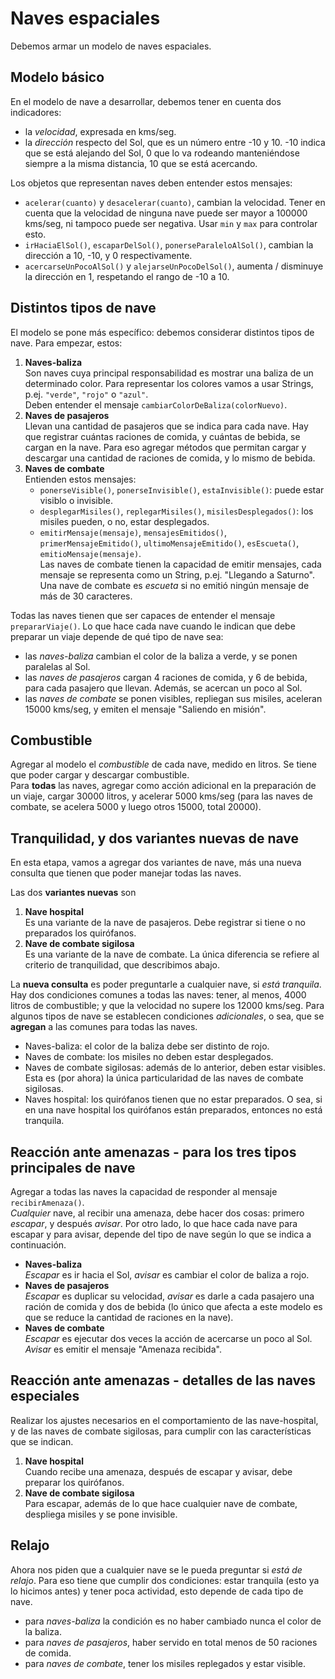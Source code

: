 # Naves espaciales
 
Debemos armar un modelo de naves espaciales.


## Modelo básico
En el modelo de nave a desarrollar, debemos tener en cuenta dos indicadores:
- la _velocidad_, expresada en kms/seg.
- la _dirección_ respecto del Sol, que es un número entre -10 y 10. -10 indica que se está alejando del Sol, 0 que lo va rodeando manteniéndose siempre a la misma distancia, 10 que se está acercando.

Los objetos que representan naves deben entender estos mensajes:
- `acelerar(cuanto)` y `desacelerar(cuanto)`, cambian la velocidad. Tener en cuenta que la velocidad de ninguna nave puede ser mayor a 100000 kms/seg, ni tampoco puede ser negativa. Usar `min` y `max` para controlar esto.
- `irHaciaElSol()`, `escaparDelSol()`, `ponerseParaleloAlSol()`, cambian la dirección a 10, -10, y 0 respectivamente.
- `acercarseUnPocoAlSol()` y `alejarseUnPocoDelSol()`, aumenta / disminuye la dirección en 1, respetando el rango de -10 a 10.

 
## Distintos tipos de nave
El modelo se pone más específico: debemos considerar distintos tipos de nave. Para empezar, estos:
1. **Naves-baliza**  
Son naves cuya principal responsabilidad es mostrar una baliza de un determinado color. Para representar los colores vamos a usar Strings, p.ej. `"verde"`, `"rojo"` o `"azul"`.  
Deben entender el mensaje `cambiarColorDeBaliza(colorNuevo)`.
1. **Naves de pasajeros**  
Llevan una cantidad de pasajeros que se indica para cada nave. Hay que registrar cuántas raciones de comida, y cuántas de bebida, se cargan en la nave. Para eso agregar métodos que permitan cargar y descargar una cantidad de raciones de comida, y lo mismo de bebida. 
1. **Naves de combate**  
Entienden estos mensajes:
	- `ponerseVisible()`, `ponerseInvisible()`, `estaInvisible()`: puede estar visiblo o invisible.
	- `desplegarMisiles()`, `replegarMisiles()`, `misilesDesplegados()`: los misiles pueden, o no, estar desplegados.
	- `emitirMensaje(mensaje)`, `mensajesEmitidos()`, `primerMensajeEmitido()`, `ultimoMensajeEmitido()`, `esEscueta()`, `emitioMensaje(mensaje)`.  
	 Las naves de combate tienen la capacidad de emitir mensajes, cada mensaje se representa como un String, p.ej. "Llegando a Saturno". Una nave de combate es _escueta_ si no emitió ningún mensaje de más de 30 caracteres.
	 
Todas las naves tienen que ser capaces de entender el mensaje `prepararViaje()`. Lo que hace cada nave cuando le indican que debe preparar un viaje depende de qué tipo de nave sea:
- las _naves-baliza_ cambian el color de la baliza a verde, y se ponen paralelas al Sol.
- las _naves de pasajeros_ cargan 4 raciones de comida, y 6 de bebida, para cada pasajero que llevan. Además, se acercan un poco al Sol.
- las _naves de combate_ se ponen visibles, repliegan sus misiles, aceleran 15000 kms/seg, y emiten el mensaje "Saliendo en misión".


## Combustible
Agregar al modelo el _combustible_ de cada nave, medido en litros. Se tiene que poder cargar y descargar combustible.  
Para **todas** las naves, agregar como acción adicional en la preparación de un viaje, cargar 30000 litros, y acelerar 5000 kms/seg (para las naves de combate, se acelera 5000 y luego otros 15000, total 20000).


## Tranquilidad, y dos variantes nuevas de nave
En esta etapa, vamos a agregar dos variantes de nave, más una nueva consulta que tienen que poder manejar todas las naves.

Las dos **variantes nuevas** son
1. **Nave hospital**  
Es una variante de la nave de pasajeros. Debe registrar si tiene o no preparados los quirófanos.  
1. **Nave de combate sigilosa**  
Es una variante de la nave de combate. La única diferencia se refiere al criterio de tranquilidad, que describimos abajo.

La **nueva consulta** es poder preguntarle a cualquier nave, si _está tranquila_.
Hay dos condiciones comunes a todas las naves: tener, al menos, 4000 litros de combustible; y que la velocidad no supere los 12000 kms/seg.
Para algunos tipos de nave se establecen condiciones _adicionales_, o sea, que se **agregan** a las comunes para todas las naves.
- Naves-baliza: el color de la baliza debe ser distinto de rojo.
- Naves de combate: los misiles no deben estar desplegados.
- Naves de combate sigilosas: además de lo anterior, deben estar visibles. Esta es (por ahora) la única particularidad de las naves de combate sigilosas.
- Naves hospital: los quirófanos tienen que no estar preparados. O sea, si en una nave hospital los quirófanos están preparados, entonces no está tranquila.


## Reacción ante amenazas - para los tres tipos principales de nave
Agregar a todas las naves la capacidad de responder al mensaje `recibirAmenaza()`.  
_Cualquier_ nave, al recibir una amenaza, debe hacer dos cosas: primero _escapar_, y después _avisar_. 
Por otro lado, lo que hace cada nave para escapar y para avisar, depende del tipo de nave según lo que se indica a continuación.
- **Naves-baliza**  
_Escapar_ es ir hacia el Sol, _avisar_ es cambiar el color de baliza a rojo.
- **Naves de pasajeros**  
_Escapar_ es duplicar su velocidad, _avisar_ es darle a cada pasajero una ración de comida y dos de bebida (lo único que afecta a este modelo es que se reduce la cantidad de raciones en la nave).
- **Naves de combate**  
_Escapar_ es ejecutar dos veces la acción de acercarse un poco al Sol. _Avisar_ es emitir el mensaje "Amenaza recibida".


## Reacción ante amenazas - detalles de las naves especiales
Realizar los ajustes necesarios en el comportamiento de las nave-hospital, y de las naves de combate sigilosas, para cumplir con las características que se indican.
1. **Nave hospital**  
Cuando recibe una amenaza, después de escapar y avisar, debe preparar los quirófanos.
1. **Nave de combate sigilosa**  
Para escapar, además de lo que hace cualquier nave de combate, despliega misiles y se pone invisible.  


## Relajo
Ahora nos piden que a cualquier nave se le pueda preguntar si _está de relajo_. Para eso tiene que cumplir dos condiciones: estar tranquila (esto ya lo hicimos antes) y tener poca actividad, esto depende de cada tipo de nave.
- para _naves-baliza_ la condición es no haber cambiado nunca el color de la baliza.
- para _naves de pasajeros_, haber servido en total menos de 50 raciones de comida.
- para _naves de combate_, tener los misiles replegados y estar visible.
